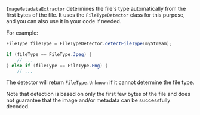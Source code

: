 `ImageMetadataExtractor` determines the file's type automatically from the first bytes of the file. It uses the `FileTypeDetector` class for this purpose, and you can also use it in your code if needed.

For example:

```java
FileType fileType = FileTypeDetector.detectFileType(myStream);

if (fileType == FileType.Jpeg) {
    // ...
} else if (fileType == FileType.Png) {
    // ...
```

The detector will return `FileType.Unknown` if it cannot determine the file type.

Note that detection is based on only the first few bytes of the file and does not guarantee that the image and/or metadata can be successfully decoded.